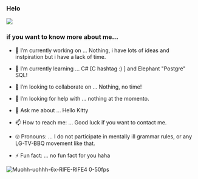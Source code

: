### Helo
![](https://media.tenor.com/PDZBrAetTUIAAAAi/r2d-reason2die-r2da-placerebuilder-gosinister-css-cool.gif)
### if you want to know more about me...

- 🔭 I’m currently working on ...   Nothing, i have lots of ideas and instpiration but i have a lack of time.

- 🌱 I’m currently learning ...    C# [C hashtag :) ] and Elephant "Postgre" SQL!

- 👯 I’m looking to collaborate on ...   Nothing, no time!

- 🤔 I’m looking for help with ...   nothing at the momento.

- 💬 Ask me about ...    Hello Kitty

- 📫 How to reach me: ...   Good luck if you want to contact me.

- 🙄 Pronouns: ...   I do not participate in mentally ill grammar rules, or any LG-TV-BBQ movement like that.

- ⚡ Fun fact: ...   no fun fact for you haha


![Muohh-uohhh-6x-RIFE-RIFE4 0-50fps](https://github.com/ShadowOfPripyat/ShadowOfPripyat/assets/73404930/5aaaad54-516b-40eb-9b44-116cbdf5bfe1) <!--- ![fl-chan-my-beloved](https://github.com/ShadowOfPripyat/ShadowOfPripyat/assets/73404930/e6b5f329-28db-4dce-99e4-6e24d2334a66)
![side-to-side-RIFE](https://github.com/ShadowOfPripyat/ShadowOfPripyat/assets/73404930/3fc0c584-4bfa-4771-80ce-634ff0da1d9c) ![boingy](https://github.com/ShadowOfPripyat/ShadowOfPripyat/assets/73404930/04d30399-6b85-4495-a739-ba7edbb5c3a4) --->

<!--- Play the music, please. 

https://github.com/ShadowOfPripyat/ShadowOfPripyat/assets/73404930/82e9c59c-9f45-404c-8cdd-c347f95686ae

 [<img src="https://img.youtube.com/vi/<VIDEO ID>/maxresdefault.jpg" width="50%">](https://youtu.be/<VIDEO ID>)
(its muted by default)

![keisuke-atakahashi](https://github.com/ShadowOfPripyat/ShadowOfPripyat/assets/73404930/72db6419-4e59-41d6-a664-96d6b695c320) --->
